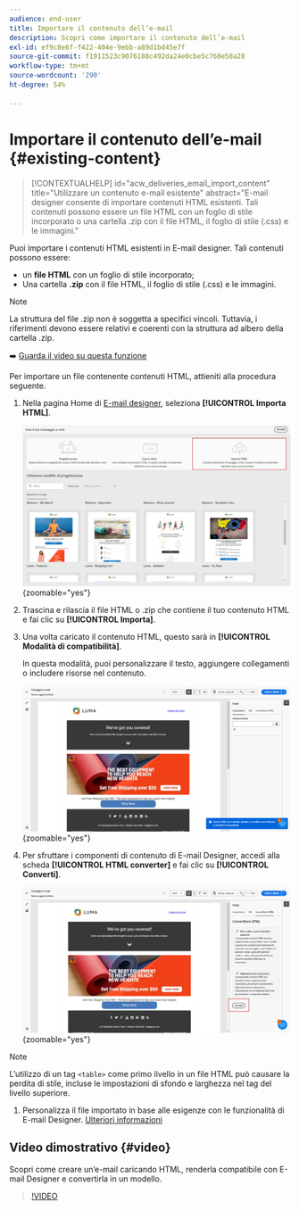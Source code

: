 ```yaml
---
audience: end-user
title: Importare il contenuto dell’e-mail
description: Scopri come importare il contenuto dell’e-mail
exl-id: ef9c8e6f-f422-404e-9ebb-a89d1bd45e7f
source-git-commit: f1911523c9076188c492da24e0cbe5c760e58a28
workflow-type: tm+mt
source-wordcount: '290'
ht-degree: 54%

---
```


# Importare il contenuto dell’e-mail {#existing-content}

>[!CONTEXTUALHELP]
>id="acw_deliveries_email_import_content"
>title="Utilizzare un contenuto e-mail esistente"
>abstract="E-mail designer consente di importare contenuti HTML esistenti. Tali contenuti possono essere un file HTML con un foglio di stile incorporato o una cartella .zip con il file HTML, il foglio di stile (.css) e le immagini."

Puoi importare i contenuti HTML esistenti in E-mail designer. Tali contenuti possono essere:

* un **file HTML** con un foglio di stile incorporato;
* Una cartella **.zip** con il file HTML, il foglio di stile (.css) e le immagini.

>[!NOTE]
>
>La struttura del file .zip non è soggetta a specifici vincoli. Tuttavia, i riferimenti devono essere relativi e coerenti con la struttura ad albero della cartella .zip.

➡️ [Guarda il video su questa funzione](#video)

Per importare un file contenente contenuti HTML, attieniti alla procedura seguente.

1. Nella pagina Home di [E-mail designer](get-started-email-designer.md), seleziona **[!UICONTROL Importa HTML]**.

   ![Schermata che mostra l&#39;opzione Importa HTML nella home page di E-mail Designer.](assets/html-import.png){zoomable="yes"}

1. Trascina e rilascia il file HTML o .zip che contiene il tuo contenuto HTML e fai clic su **[!UICONTROL Importa]**.

1. Una volta caricato il contenuto HTML, questo sarà in **[!UICONTROL Modalità di compatibilità]**.

   In questa modalità, puoi personalizzare il testo, aggiungere collegamenti o includere risorse nel contenuto.

   ![Schermata che mostra il contenuto HTML caricato in modalità di compatibilità.](assets/html-imported.png){zoomable="yes"}

1. Per sfruttare i componenti di contenuto di E-mail Designer, accedi alla scheda **[!UICONTROL HTML converter]** e fai clic su **[!UICONTROL Converti]**.

   ![Schermata che mostra la scheda del convertitore HTML e il pulsante Converti.](assets/html-imported-2.png){zoomable="yes"}

>[!NOTE]
>
>L’utilizzo di un tag `<table>` come primo livello in un file HTML può causare la perdita di stile, incluse le impostazioni di sfondo e larghezza nel tag del livello superiore.

1. Personalizza il file importato in base alle esigenze con le funzionalità di E-mail Designer. [Ulteriori informazioni](content-components.md)

## Video dimostrativo {#video}

Scopri come creare un’e-mail caricando HTML, renderla compatibile con E-mail Designer e convertirla in un modello.

>[!VIDEO](https://video.tv.adobe.com/v/3427633/?quality=12)